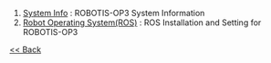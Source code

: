  1. [System Info] : ROBOTIS-OP3 System Information  
 2. [Robot Operating System(ROS)] : ROS Installation and Setting for ROBOTIS-OP3     

[&lt;&lt; Back](OP3-User's-Guide.md)

[System Info]:OP3-System-Info.md
[Robot Operating System(ROS)]:OP3-Robot-Operating-System.md
